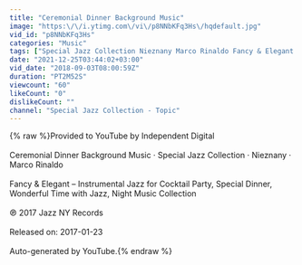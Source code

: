 ```yaml
---
title: "Ceremonial Dinner Background Music"
image: "https:\/\/i.ytimg.com\/vi\/p8NNbKFq3Hs\/hqdefault.jpg"
vid_id: "p8NNbKFq3Hs"
categories: "Music"
tags: ["Special Jazz Collection Nieznany Marco Rinaldo Fancy & Elegant – Instrumental Jazz for Cocktail Party","Special Dinner","Wonderful Time with Jazz"]
date: "2021-12-25T03:44:02+03:00"
vid_date: "2018-09-03T08:00:59Z"
duration: "PT2M52S"
viewcount: "60"
likeCount: "0"
dislikeCount: ""
channel: "Special Jazz Collection - Topic"
---
```

{% raw %}Provided to YouTube by Independent Digital<br /><br />Ceremonial Dinner Background Music · Special Jazz Collection · Nieznany · Marco Rinaldo<br /><br />Fancy &amp; Elegant – Instrumental Jazz for Cocktail Party, Special Dinner, Wonderful Time with Jazz, Night Music Collection<br /><br />℗ 2017 Jazz NY Records<br /><br />Released on: 2017-01-23<br /><br />Auto-generated by YouTube.{% endraw %}
